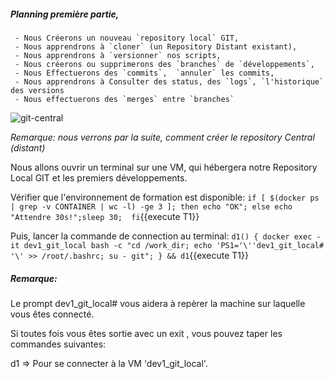 
 
##### Planning première partie, 

     - Nous Créerons un nouveau `repository local` GIT,
     - Nous apprendrons à `cloner` (un Repository Distant existant),
     - Nous apprendrons à `versionner` nos scripts,
     - Nous créerons ou supprimerons des `branches` de `développements`, 
     - Nous Effectuerons des `commits`,  `annuler` les commits,
     - Nous apprendrons à Consulter des status, des `logs`, `l'historique` des versions
     - Nous effectuerons des `merges` entre `branches`
     

![git-central](/testgitessai/scenarios/git_training_part1/assets/git-central.png)

_Remarque: nous verrons par la suite, comment créer le repository Central (distant)_



Nous allons ouvrir un terminal sur une VM, qui hébergera notre Repository Local GIT et les premiers développements.

Vérifier que l'environnement de formation est disponible:
`if [ $(docker ps  | grep -v CONTAINER | wc -l) -ge 3 ]; then echo "OK"; else echo "Attendre 30s!";sleep 30;  fi`{{execute T1}}

Puis, lancer la commande de connection au terminal:
`d1() { docker exec -it dev1_git_local bash -c "cd /work_dir; echo 'PS1='\''dev1_git_local# '\' >> /root/.bashrc; su - git"; } && d1`{{execute T1}}


##### _Remarque_:
Le prompt dev1_git_local#  vous aidera à repèrer la machine sur laquelle vous êtes connecté.

Si toutes fois vous êtes sortie avec un exit , vous pouvez taper les commandes suivantes:

d1 => Pour se connecter à la VM 'dev1_git_local'.
